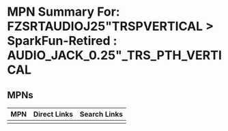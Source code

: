 



# MPN Summary For: FZSRTAUDIOJ25&QUOT;TRSPVERTICAL > SparkFun-Retired : AUDIO_JACK_0.25&quot;_TRS_PTH_VERTICAL

## MPNs
  

|MPN|Direct Links|Search Links|
| :--- | :--- | :--- |
||||
